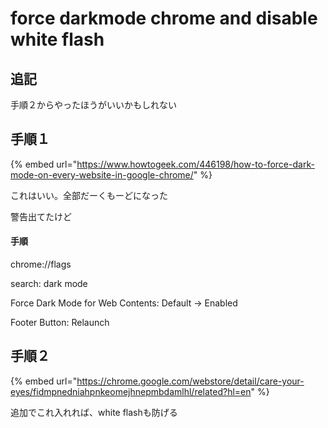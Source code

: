 # force darkmode chrome and disable white flash

## 追記

手順２からやったほうがいいかもしれない

## 手順１

{% embed url="https://www.howtogeek.com/446198/how-to-force-dark-mode-on-every-website-in-google-chrome/" %}

これはいい。全部だーくもーどになった

警告出てたけど

#### 手順

chrome://flags

search: dark mode

Force Dark Mode for Web Contents: Default -&gt; Enabled

Footer Button: Relaunch

## 手順２

{% embed url="https://chrome.google.com/webstore/detail/care-your-eyes/fidmpnedniahpnkeomejhnepmbdamlhl/related?hl=en" %}

追加でこれ入れれば、white flashも防げる

